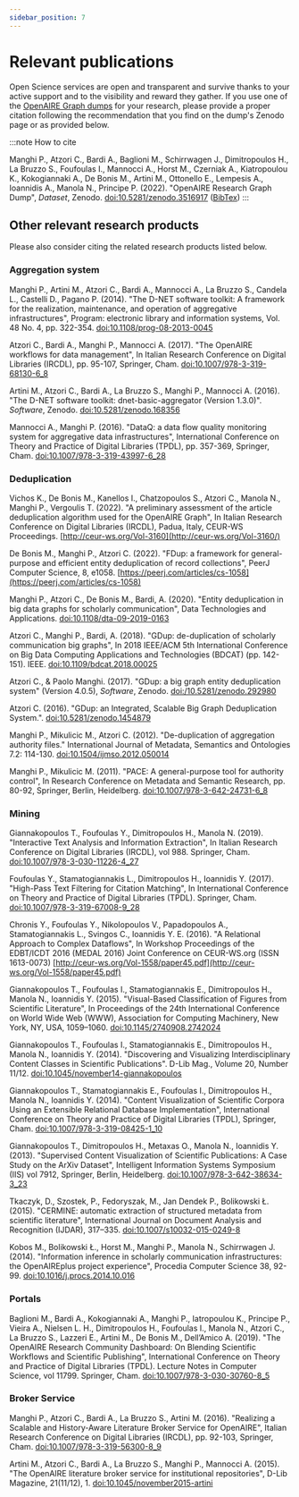```yaml
---
sidebar_position: 7
---
```


# Relevant publications

Open Science services are open and transparent and survive thanks to your active support and to the visibility and reward they gather. If you use one of the [OpenAIRE Graph dumps](https://doi.org/10.5281/zenodo.3516917) for your research, please provide a proper citation following the recommendation that you find on the dump's Zenodo page or as provided below. 

:::note How to cite

Manghi P., Atzori C., Bardi A., Baglioni M., Schirrwagen J., Dimitropoulos H., La Bruzzo S., Foufoulas I., Mannocci A., Horst M., Czerniak A., Kiatropoulou K., Kokogiannaki A., De Bonis M., Artini M., Ottonello E., Lempesis A., Ioannidis A., Manola N., Principe P. (2022). "OpenAIRE Research Graph Dump", *Dataset*, Zenodo. [doi:10.5281/zenodo.3516917](https://doi.org/10.5281/zenodo.3516917) ([BibTex](/bibtex/OpenAIRE_Research_Graph_dump.bib))
:::

## Other relevant research products

Please also consider citing the related research products listed below.

### Aggregation system

Manghi P., Artini M., Atzori C., Bardi A., Mannocci A., La Bruzzo S., Candela L., Castelli D., Pagano P. (2014). "The D-NET software toolkit: A framework for the realization, maintenance, and operation of aggregative infrastructures", Program: electronic library and information systems, Vol. 48 No. 4, pp. 322-354. [doi:10.1108/prog-08-2013-0045](http://doi.org/10.1108/prog-08-2013-0045)

Atzori C., Bardi A., Manghi P., Mannocci A. (2017). "The OpenAIRE workflows for data management", In Italian Research Conference on Digital Libraries (IRCDL), pp. 95-107, Springer, Cham. [doi:10.1007/978-3-319-68130-6_8](https://doi.org/10.1007/978-3-319-68130-6_8)

Artini M., Atzori C., Bardi A., La Bruzzo S., Manghi P., Mannocci A. (2016). "The D-NET software toolkit: dnet-basic-aggregator (Version 1.3.0)". *Software*, Zenodo. [doi:10.5281/zenodo.168356](https://doi.org/10.5281/zenodo.168356) <i className="fa-solid fa-arrow-up-right-from-square"></i>

Mannocci A., Manghi P. (2016). "DataQ: a data flow quality monitoring system for aggregative data infrastructures", International Conference on Theory and Practice of Digital Libraries (TPDL), pp. 357-369, Springer, Cham. [doi:10.1007/978-3-319-43997-6_28](https://doi.org/10.1007/978-3-319-43997-6_28)

### Deduplication

Vichos K., De Bonis M., Kanellos I., Chatzopoulos S., Atzori C., Manola N., Manghi P., Vergoulis T. (2022). "A preliminary assessment of the article deduplication algorithm used for the OpenAIRE Graph", In Italian Research Conference on Digital Libraries (IRCDL), Padua, Italy, CEUR-WS Proceedings. [http://ceur-ws.org/Vol-3160](http://ceur-ws.org/Vol-3160/) 

De Bonis M., Manghi P., Atzori C. (2022). "FDup: a framework for general-purpose and efficient entity deduplication of record collections", PeerJ Computer Science, 8, e1058. [https://peerj.com/articles/cs-1058](https://peerj.com/articles/cs-1058)

Manghi P., Atzori C., De Bonis M., Bardi, A. (2020). "Entity deduplication in big data graphs for scholarly communication", Data Technologies and Applications. [doi:10.1108/dta-09-2019-0163](https://doi.org/10.1108/dta-09-2019-0163)


Atzori C., Manghi P., Bardi, A. (2018). "GDup: de-duplication of scholarly communication big graphs", In 2018 IEEE/ACM 5th International Conference on Big Data Computing Applications and Technologies (BDCAT) (pp. 142-151). IEEE. [doi:10.1109/bdcat.2018.00025](https://doi.org/10.1109/bdcat.2018.00025)

Atzori C., & Paolo Manghi. (2017). "GDup: a big graph entity deduplication system" (Version 4.0.5), *Software*, Zenodo. [doi:/10.5281/zenodo.292980](https://doi.org/10.5281/zenodo.292980)

Atzori C. (2016). "GDup: an Integrated, Scalable Big Graph Deduplication System.". [doi:10.5281/zenodo.1454879](https://doi.org/10.5281/zenodo.1454879)

Manghi P., Mikulicic M., Atzori C. (2012). "De-duplication of aggregation authority files." International Journal of Metadata, Semantics and Ontologies 7.2: 114-130. [doi:10.1504/ijmso.2012.050014](https://doi.org/10.1504/ijmso.2012.050014)

Manghi P., Mikulicic M. (2011). "PACE: A general-purpose tool for authority control", In Research Conference on Metadata and Semantic Research, pp. 80-92, Springer, Berlin, Heidelberg. [doi:10.1007/978-3-642-24731-6_8](https://doi.org/10.1007/978-3-642-24731-6_8)

### Mining

Giannakopoulos T., Foufoulas Y., Dimitropoulos H., Manola N. (2019). "Interactive Text Analysis and Information Extraction", In Italian Research Conference on Digital Libraries (IRCDL), vol 988. Springer, Cham. [doi:10.1007/978-3-030-11226-4_27](https://doi.org/10.1007/978-3-030-11226-4_27)

Foufoulas Y., Stamatogiannakis L., Dimitropoulos H., Ioannidis Y. (2017). "High-Pass Text Filtering for Citation Matching", In International Conference on Theory and Practice of Digital Libraries (TPDL). Springer, Cham. [doi:10.1007/978-3-319-67008-9_28](https://doi.org/10.1007/978-3-319-67008-9_28)

Chronis Y., Foufoulas Y., Nikolopoulos V., Papadopoulos A., Stamatogiannakis L., Svingos C., Ioannidis Y. E. (2016). "A Relational Approach to Complex Dataflows", In Workshop Proceedings of the EDBT/ICDT 2016 (MEDAL 2016) Joint Conference on CEUR-WS.org (ISSN 1613-0073) [http://ceur-ws.org/Vol-1558/paper45.pdf](http://ceur-ws.org/Vol-1558/paper45.pdf)

Giannakopoulos T., Foufoulas I., Stamatogiannakis E., Dimitropoulos H., Manola N., Ioannidis Y. (2015). "Visual-Based Classification of Figures from Scientific Literature", In Proceedings of the 24th International Conference on World Wide Web (WWW), Association for Computing Machinery, New York, NY, USA, 1059–1060. [doi:10.1145/2740908.2742024](https://doi.org/10.1145/2740908.2742024)

Giannakopoulos T., Foufoulas I., Stamatogiannakis E., Dimitropoulos H., Manola N., Ioannidis Y. (2014). "Discovering and Visualizing Interdisciplinary Content Classes in Scientific Publications". D-Lib Mag., Volume 20, Number 11/12. [doi:10.1045/november14-giannakopoulos](https://doi.org/10.1045/november14-giannakopoulos)

Giannakopoulos T., Stamatogiannakis E., Foufoulas I., Dimitropoulos H., Manola N., Ioannidis Y. (2014). "Content Visualization of Scientific Corpora Using an Extensible Relational Database Implementation", International Conference on Theory and Practice of Digital Libraries (TPDL), Springer, Cham. [doi:10.1007/978-3-319-08425-1_10](https://doi.org/10.1007/978-3-319-08425-1_10) 

Giannakopoulos T., Dimitropoulos H., Metaxas O., Manola N., Ioannidis Y. (2013). "Supervised Content Visualization of Scientific Publications: A Case Study on the ArXiv Dataset", Intelligent Information Systems Symposium (IIS) vol 7912, Springer, Berlin, Heidelberg. [doi:10.1007/978-3-642-38634-3_23](https://doi.org/10.1007/978-3-642-38634-3_23)
 
Tkaczyk, D., Szostek, P., Fedoryszak, M., Jan Dendek P., Bolikowski Ł. (2015). "CERMINE: automatic extraction of structured metadata from scientific literature", International Journal on Document Analysis and Recognition (IJDAR), 317–335. [doi:10.1007/s10032-015-0249-8](https://doi.org/10.1007/s10032-015-0249-8)

Kobos M., Bolikowski Ł., Horst M., Manghi P., Μanola N., Schirrwagen J. (2014). "Information inference in scholarly communication infrastructures: the OpenAIREplus project experience", Procedia Computer Science 38, 92-99. [doi:10.1016/j.procs.2014.10.016](https://doi.org/10.1016/j.procs.2014.10.016)

### Portals

Baglioni Μ., Bardi Α., Kokogiannaki Α., Manghi P., Iatropoulou K., Principe P., Vieira A., Nielsen L. H., Dimitropoulos H., Foufoulas I., Manola N., Atzori C., La Bruzzo S., Lazzeri E., Artini M., De Bonis M., Dell’Amico A. (2019). "The OpenAIRE Research Community Dashboard: On Blending Scientific Workflows and Scientific Publishing",
International Conference on Theory and Practice of Digital Libraries (TPDL). Lecture Notes in Computer Science, vol 11799. Springer, Cham. [doi:10.1007/978-3-030-30760-8_5](https://doi.org/10.1007/978-3-030-30760-8_5)

### Broker Service

Manghi P., Atzori C., Bardi A., La Bruzzo S., Artini M. (2016). "Realizing a Scalable and History-Aware Literature Broker Service for OpenAIRE", Italian Research Conference on Digital Libraries (IRCDL), pp. 92-103, Springer, Cham. [doi:10.1007/978-3-319-56300-8_9](https://doi.org/10.1007/978-3-319-56300-8_9)

Artini M., Atzori C., Bardi A., La Bruzzo S., Manghi P., Mannocci A. (2015). "The OpenAIRE literature broker service for institutional repositories", D-Lib Magazine, 21(11/12), 1. [doi:10.1045/november2015-artini](https://doi.org/10.1045/november2015-artini)





